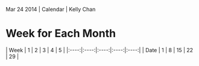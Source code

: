 Mar 24 2014 | Calendar | Kelly Chan
# Week for Each Month


| Week | 1 | 2 | 3 | 4 | 5 |
|:----:|:----:|:----:|:----:|:----:|
| Date | 1 | 8 | 15 | 22 | 29 |
